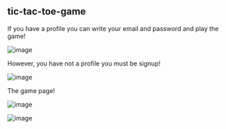 ## tic-tac-toe-game
If you have a profile you can write your email and password and play the game!


![image](https://github.com/dotnetbroo/tic-tac-toe-game/assets/148011572/37da9b9a-f930-4bcf-a570-7a0d9027b988)


However, you have not a profile you must be signup!


![image](https://github.com/dotnetbroo/tic-tac-toe-game/assets/148011572/deee7df0-872d-436c-a5d2-c098a9c3f231)

The game page!


![image](https://github.com/dotnetbroo/tic-tac-toe-game/assets/148011572/82b81443-1df9-4dfb-97fb-f96f45532fd5)



![image](https://github.com/dotnetbroo/tic-tac-toe-game/assets/148011572/31b618c0-f9a9-439c-bd56-cd4eb301f941)



